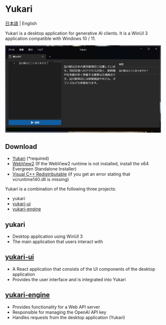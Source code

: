 # Yukari
[日本語](README.md) | English

Yukari is a desktop application for generative AI clients.
It is a WinUI 3 application compatible with Windows 10 / 11.

![](docs/image01.png)

## Download

- [Yukari](https://github.com/Himeyama/yukari/releases) (*required)
- [WebView2](https://developer.microsoft.com/en-us/microsoft-edge/webview2#download) (If the WebView2 runtime is not installed, install the x64 Evergreen Standalone Installer)
- [Visual C++ Redistributable](https://www.microsoft.com/en-us/download/details.aspx?id=48145) (if you get an error stating that vcruntime140.dll is missing)

Yukari is a combination of the following three projects:
- yukari
- [yukari-ui](https://github.com/himeyama/yukari-ui)
- [yukari-engine](https://github.com/himeyama/yukari-engine)

## yukari
- Desktop application using WinUI 3
- The main application that users interact with

## [yukari-ui](https://github.com/himeyama/yukari-ui)
- A React application that consists of the UI components of the desktop application
- Provides the user interface and is integrated into Yukari

## [yukari-engine](https://github.com/himeyama/yukari-engine)
- Provides functionality for a Web API server
- Responsible for managing the OpenAI API key
- Handles requests from the desktop application (Yukari)